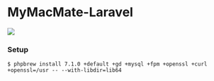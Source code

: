 # MyMacMate-Laravel
![](https://cloud.githubusercontent.com/assets/3177297/25343090/fab6d01e-2948-11e7-804c-a414e83bf501.gif)

### Setup
```
$ phpbrew install 7.1.0 +default +gd +mysql +fpm +openssl +curl +openssl=/usr -- --with-libdir=lib64
```